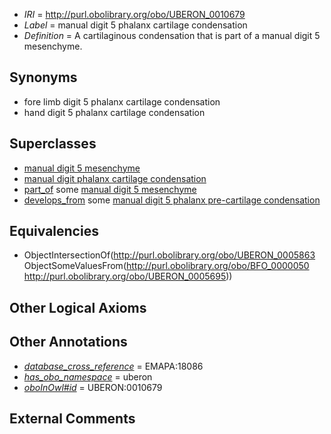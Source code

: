  * *IRI* = http://purl.obolibrary.org/obo/UBERON_0010679
 * *Label* = manual digit 5 phalanx cartilage condensation
 * *Definition* = A cartilaginous condensation that is part of a manual digit 5 mesenchyme.

## Synonyms

 * fore limb digit 5 phalanx cartilage condensation
 * hand digit 5 phalanx cartilage condensation

## Superclasses

 * [manual digit 5 mesenchyme](../../UBERON/95/UBERON_0005695.md)
 * [manual digit phalanx cartilage condensation](../../UBERON/86/UBERON_0010686.md)
 * [part_of](../../BFO/50/BFO_0000050.md) some [manual digit 5 mesenchyme](../../UBERON/95/UBERON_0005695.md)
 * [develops_from](../../RO/02/RO_0002202.md) some [manual digit 5 phalanx pre-cartilage condensation](../../UBERON/79/UBERON_0010579.md)

## Equivalencies

 * ObjectIntersectionOf(<http://purl.obolibrary.org/obo/UBERON_0005863> ObjectSomeValuesFrom(<http://purl.obolibrary.org/obo/BFO_0000050> <http://purl.obolibrary.org/obo/UBERON_0005695>))

## Other Logical Axioms


## Other Annotations

 * *[database_cross_reference](../../ef/oboInOwl#hasDbXref.md)* = EMAPA:18086
 * *[has_obo_namespace](../../ce/oboInOwl#hasOBONamespace.md)* = uberon
 * *[oboInOwl#id](../../id/oboInOwl#id.md)* = UBERON:0010679

## External Comments

